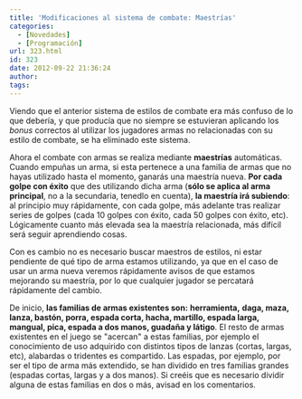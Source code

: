 ```yaml
---
title: 'Modificaciones al sistema de combate: Maestrías'
categories:
  - [Novedades]
  - [Programación]
url: 323.html
id: 323
date: 2012-09-22 21:36:24
author:
tags:
---
```


Viendo que el anterior sistema de estilos de combate era más confuso de lo que debería, y que producía que no siempre se estuvieran aplicando los _bonus_ correctos al utilizar los jugadores armas no relacionadas con su estilo de combate, se ha eliminado este sistema.

Ahora el combate con armas se realiza mediante **maestrías** automáticas. Cuando empuñas un arma, si esta pertenece a una familia de armas que no hayas utilizado hasta el momento, ganarás una maestría nueva. **Por cada golpe con éxito** que des utilizando dicha arma (**sólo se aplica al arma principal**, no a la secundaria, tenedlo en cuenta), **la maestría irá subiendo**: al principio muy rápidamente, con cada golpe, más adelante tras realizar series de golpes (cada 10 golpes con éxito, cada 50 golpes con éxito, etc). Lógicamente cuanto más elevada sea la maestría relacionada, más difícil será seguir aprendiendo cosas.

Con es cambio no es necesario buscar maestros de estilos, ni estar pendiente de qué tipo de arma estamos utilizando, ya que en el caso de usar un arma nueva veremos rápidamente avisos de que estamos mejorando su maestría, por lo que cualquier jugador se percatará rápidamente del cambio.

De inicio, **las familias de armas existentes son:** **herramienta,** **daga, maza, lanza, bastón, porra, espada corta, hacha, martillo, espada larga, mangual, pica, espada a dos manos, guadaña y látigo**. El resto de armas existentes en el juego se "acercan" a estas familias, por ejemplo el conocimiento de uso adquirido con distintos tipos de lanzas (cortas, largas, etc), alabardas o tridentes es compartido. Las espadas, por ejemplo, por ser el tipo de arma más extendido, se han dividido en tres familias grandes (espadas cortas, largas y a dos manos). Si creéis que es necesario dividir alguna de estas familias en dos o más, avisad en los comentarios.
